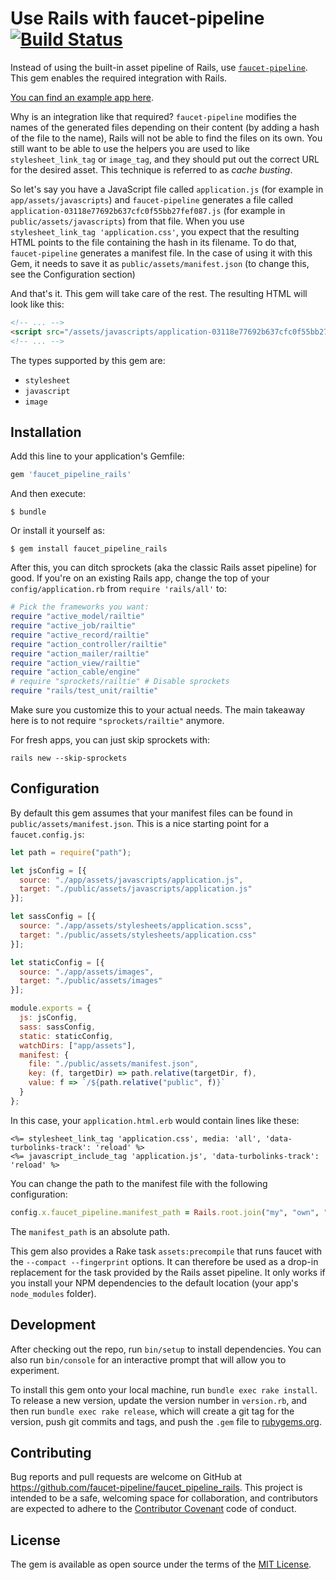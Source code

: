 # Use Rails with faucet-pipeline [![Build Status](https://travis-ci.org/faucet-pipeline/faucet_pipeline_rails.svg)](https://travis-ci.org/faucet-pipeline/faucet_pipeline_rails)

Instead of using the built-in asset pipeline of Rails, use
[`faucet-pipeline`](https://github.com/faucet-pipeline/faucet-pipeline). This
gem enables the required integration with Rails.

[You can find an example app
here](https://github.com/faucet-pipeline/faucet_pipeline_rails_example).

Why is an integration like that required? `faucet-pipeline` modifies the names
of the generated files depending on their content (by adding a hash of the file
to the name), Rails will not be able to find the files on its own. You still
want to be able to use the helpers you are used to like `stylesheet_link_tag`
or `image_tag`, and they should put out the correct URL for the desired asset.
This technique is referred to as *cache busting*.

So let's say you have a JavaScript file called `application.js` (for example in
`app/assets/javascripts`) and `faucet-pipeline` generates a file called
`application-03118e77692b637cfc0f55bb27fef087.js` (for example in
`public/assets/javascripts`) from that file. When you use `stylesheet_link_tag
'application.css'`, you expect that the resulting HTML points to the file
containing the hash in its filename. To do that, `faucet-pipeline` generates a
manifest file. In the case of using it with this Gem, it needs to save it as
`public/assets/manifest.json` (to change this, see the Configuration section)

And that's it. This gem will take care of the rest. The resulting HTML will
look like this:

```html
<!-- ... -->
<script src="/assets/javascripts/application-03118e77692b637cfc0f55bb27fef087.js" data-turbolinks-track="reload"></script>
<!-- ... -->
```

The types supported by this gem are:

* `stylesheet`
* `javascript`
* `image`

## Installation

Add this line to your application's Gemfile:

```ruby
gem 'faucet_pipeline_rails'
```

And then execute:

```
$ bundle
```

Or install it yourself as:

```
$ gem install faucet_pipeline_rails
```

After this, you can ditch sprockets (aka the classic Rails asset pipeline)
for good. If you're on an existing Rails app, change the top of your
`config/application.rb` from `require 'rails/all'` to:

```ruby
# Pick the frameworks you want:
require "active_model/railtie"
require "active_job/railtie"
require "active_record/railtie"
require "action_controller/railtie"
require "action_mailer/railtie"
require "action_view/railtie"
require "action_cable/engine"
# require "sprockets/railtie" # Disable sprockets
require "rails/test_unit/railtie"
```

Make sure you customize this to your actual needs. The main takeaway here is
to not require `"sprockets/railtie"` anymore.

For fresh apps, you can just skip sprockets with:

    rails new --skip-sprockets

## Configuration

By default this gem assumes that your manifest files can be found in
`public/assets/manifest.json`. This is a nice starting point for a
`faucet.config.js`:

```js
let path = require("path");

let jsConfig = [{
  source: "./app/assets/javascripts/application.js",
  target: "./public/assets/javascripts/application.js"
}];

let sassConfig = [{
  source: "./app/assets/stylesheets/application.scss",
  target: "./public/assets/stylesheets/application.css"
}];

let staticConfig = [{
  source: "./app/assets/images",
  target: "./public/assets/images"
}];

module.exports = {
  js: jsConfig,
  sass: sassConfig,
  static: staticConfig,
  watchDirs: ["app/assets"],
  manifest: {
    file: "./public/assets/manifest.json",
    key: (f, targetDir) => path.relative(targetDir, f),
    value: f => `/${path.relative("public", f)}`
  }
};
```

In this case, your `application.html.erb` would contain lines like these:

```erb
<%= stylesheet_link_tag 'application.css', media: 'all', 'data-turbolinks-track': 'reload' %>
<%= javascript_include_tag 'application.js', 'data-turbolinks-track': 'reload' %>
```

You can change the path to the manifest file with the following configuration:

```ruby
config.x.faucet_pipeline.manifest_path = Rails.root.join("my", "own", "manifests", "path.json")
```

The `manifest_path` is an absolute path.

This gem also provides a Rake task `assets:precompile` that runs faucet with the
`--compact --fingerprint` options. It can therefore be used as a drop-in replacement
for the task provided by the Rails asset pipeline. It only works if you install
your NPM dependencies to the default location (your app's `node_modules` folder).

## Development

After checking out the repo, run `bin/setup` to install dependencies. You can
also run `bin/console` for an interactive prompt that will allow you to
experiment.

To install this gem onto your local machine, run `bundle exec rake install`. To
release a new version, update the version number in `version.rb`, and then run
`bundle exec rake release`, which will create a git tag for the version, push
git commits and tags, and push the `.gem` file to
[rubygems.org](https://rubygems.org).

## Contributing

Bug reports and pull requests are welcome on GitHub at
https://github.com/faucet-pipeline/faucet_pipeline_rails. This project is
intended to be a safe, welcoming space for collaboration, and contributors are
expected to adhere to the [Contributor
Covenant](http://contributor-covenant.org) code of conduct.

## License

The gem is available as open source under the terms of the [MIT
License](http://opensource.org/licenses/MIT).
